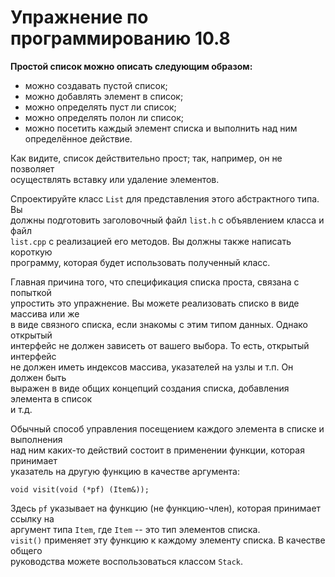 # Упражнение по программированию 10.8  

**Простой список можно описать следующим образом:**

- можно создавать пустой список;  
- можно добавлять элемент в список;  
- можно определять пуст ли список;  
- можно определять полон ли список;  
- можно посетить каждый элемент списка и выполнить над ним определённое
  действие.  

Как видите, список действительно прост; так, например, он не позволяет  
осуществлять вставку или удаление элементов.  

Спроектируйте класс `List` для представления этого абстрактного типа. Вы  
должны подготовить заголовочный файл `list.h` с объявлением класса и файл  
`list.cpp` с реализацией его методов. Вы должны также написать короткую  
программу, которая будет использовать полученный класс.

Главная причина того, что спецификация списка проста, связана с попыткой  
упростить это упражнение. Вы можете реализовать списко в виде массива или же  
в виде связного списка, если знакомы с этим типом данных. Однако открытый  
интерфейс не должен зависеть от вашего выбора. То есть, открытый интерфейс  
не должен иметь индексов массива, указателей на узлы и т.п. Он должен быть  
выражен в виде общих концепций создания списка, добавления элемента в список  
и т.д.  

Обычный способ управления посещением каждого элемента в списке и выполнения  
над ним каких-то действий состоит в применении функции, которая принимает  
указатель на другую функцию в качестве аргумента:  

`void visit(void (*pf) (Item&));`  

Здесь `pf` указывает на функцию (не функцию-член), которая принимает ссылку на  
аргумент типа `Item`, где `Item` -- это тип элементов списка.  
`visit()` применяет эту функцию к каждому элементу списка. В качестве общего  
руководства можете воспользоваться классом `Stack`.
